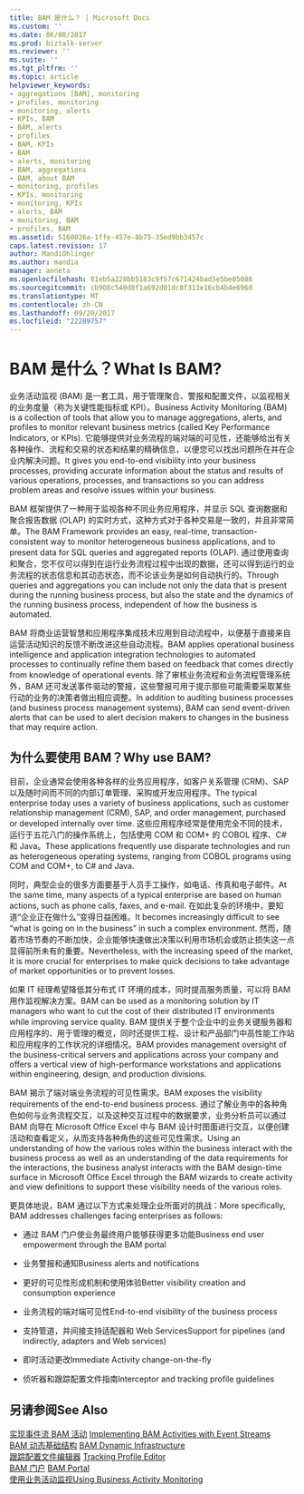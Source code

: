 ```yaml
---
title: BAM 是什么？ | Microsoft Docs
ms.custom: ''
ms.date: 06/08/2017
ms.prod: biztalk-server
ms.reviewer: ''
ms.suite: ''
ms.tgt_pltfrm: ''
ms.topic: article
helpviewer_keywords:
- aggregations [BAM], monitoring
- profiles, monitoring
- monitoring, alerts
- KPIs, BAM
- BAM, alerts
- profiles
- BAM, KPIs
- BAM
- alerts, monitoring
- BAM, aggregations
- BAM, about BAM
- monitoring, profiles
- KPIs, monitoring
- monitoring, KPIs
- alerts, BAM
- monitoring, BAM
- profiles, BAM
ms.assetid: 5160026a-1ffe-457e-8b75-35ed9bb3457c
caps.latest.revision: 17
author: MandiOhlinger
ms.author: mandia
manager: anneta
ms.openlocfilehash: 81eb5a228bb5183c9f57c671424bad5e5be05088
ms.sourcegitcommit: cb908c540d8f1a692d01dc8f313e16cb4b4e696d
ms.translationtype: MT
ms.contentlocale: zh-CN
ms.lasthandoff: 09/20/2017
ms.locfileid: "22289757"
---
```

# <a name="what-is-bam"></a><span data-ttu-id="f0ad7-103">BAM 是什么？</span><span class="sxs-lookup"><span data-stu-id="f0ad7-103">What Is BAM?</span></span>
<span data-ttu-id="f0ad7-104">业务活动监视 (BAM) 是一套工具，用于管理聚合、警报和配置文件，以监视相关的业务度量（称为关键性能指标或 KPI）。</span><span class="sxs-lookup"><span data-stu-id="f0ad7-104">Business Activity Monitoring (BAM) is a collection of tools that allow you to manage aggregations, alerts, and profiles to monitor relevant business metrics (called Key Performance Indicators, or KPIs).</span></span> <span data-ttu-id="f0ad7-105">它能够提供对业务流程的端对端的可见性，还能够给出有关各种操作、流程和交易的状态和结果的精确信息，以便您可以找出问题所在并在企业内解决问题。</span><span class="sxs-lookup"><span data-stu-id="f0ad7-105">It gives you end-to-end visibility into your business processes, providing accurate information about the status and results of various operations, processes, and transactions so you can address problem areas and resolve issues within your business.</span></span>  
  
 <span data-ttu-id="f0ad7-106">BAM 框架提供了一种用于监视各种不同业务应用程序，并显示 SQL 查询数据和聚合报告数据 (OLAP) 的实时方式，这种方式对于各种交易是一致的，并且非常简单。</span><span class="sxs-lookup"><span data-stu-id="f0ad7-106">The BAM Framework provides an easy, real-time, transaction-consistent way to monitor heterogeneous business applications, and to present data for SQL queries and aggregated reports (OLAP).</span></span> <span data-ttu-id="f0ad7-107">通过使用查询和聚合，您不仅可以得到在运行业务流程过程中出现的数据，还可以得到运行的业务流程的状态信息和其动态状态，而不论该业务是如何自动执行的。</span><span class="sxs-lookup"><span data-stu-id="f0ad7-107">Through queries and aggregations you can include not only the data that is present during the running business process, but also the state and the dynamics of the running business process, independent of how the business is automated.</span></span>  
  
 <span data-ttu-id="f0ad7-108">BAM 将商业运营智慧和应用程序集成技术应用到自动流程中，以便基于直接来自运营活动知识的反馈不断改进这些自动流程。</span><span class="sxs-lookup"><span data-stu-id="f0ad7-108">BAM applies operational business intelligence and application integration technologies to automated processes to continually refine them based on feedback that comes directly from knowledge of operational events.</span></span> <span data-ttu-id="f0ad7-109">除了审核业务流程和业务流程管理系统外，BAM 还可发送事件驱动的警报，这些警报可用于提示那些可能需要采取某些行动的业务的决策者做出相应调整。</span><span class="sxs-lookup"><span data-stu-id="f0ad7-109">In addition to auditing business processes (and business process management systems), BAM can send event-driven alerts that can be used to alert decision makers to changes in the business that may require action.</span></span>  
  
## <a name="why-use-bam"></a><span data-ttu-id="f0ad7-110">为什么要使用 BAM？</span><span class="sxs-lookup"><span data-stu-id="f0ad7-110">Why use BAM?</span></span>  
 <span data-ttu-id="f0ad7-111">目前，企业通常会使用各种各样的业务应用程序，如客户关系管理 (CRM)、SAP 以及随时间而不同的内部订单管理、采购或开发应用程序。</span><span class="sxs-lookup"><span data-stu-id="f0ad7-111">The typical enterprise today uses a variety of business applications, such as customer relationship management (CRM), SAP, and order management, purchased or developed internally over time.</span></span> <span data-ttu-id="f0ad7-112">这些应用程序经常是使用完全不同的技术，运行于五花八门的操作系统上，包括使用 COM 和 COM+ 的 COBOL 程序、C# 和 Java。</span><span class="sxs-lookup"><span data-stu-id="f0ad7-112">These applications frequently use disparate technologies and run as heterogeneous operating systems, ranging from COBOL programs using COM and COM+, to C# and Java.</span></span>  
  
 <span data-ttu-id="f0ad7-113">同时，典型企业的很多方面要基于人员手工操作，如电话、传真和电子邮件。</span><span class="sxs-lookup"><span data-stu-id="f0ad7-113">At the same time, many aspects of a typical enterprise are based on human actions, such as phone calls, faxes, and e-mail.</span></span> <span data-ttu-id="f0ad7-114">在如此复杂的环境中，要知道“企业正在做什么”变得日益困难。</span><span class="sxs-lookup"><span data-stu-id="f0ad7-114">It becomes increasingly difficult to see “what is going on in the business” in such a complex environment.</span></span> <span data-ttu-id="f0ad7-115">然而，随着市场节奏的不断加快，企业能够快速做出决策以利用市场机会或防止损失这一点显得前所未有的重要。</span><span class="sxs-lookup"><span data-stu-id="f0ad7-115">Nevertheless, with the increasing speed of the market, it is more crucial for enterprises to make quick decisions to take advantage of market opportunities or to prevent losses.</span></span>  
  
 <span data-ttu-id="f0ad7-116">如果 IT 经理希望降低其分布式 IT 环境的成本，同时提高服务质量，可以将 BAM 用作监视解决方案。</span><span class="sxs-lookup"><span data-stu-id="f0ad7-116">BAM can be used as a monitoring solution by IT managers who want to cut the cost of their distributed IT environments while improving service quality.</span></span> <span data-ttu-id="f0ad7-117">BAM 提供关于整个企业中的业务关键服务器和应用程序的、用于管理的概览，同时还提供工程、设计和产品部门中高性能工作站和应用程序的工作状况的详细情况。</span><span class="sxs-lookup"><span data-stu-id="f0ad7-117">BAM provides management oversight of the business-critical servers and applications across your company and offers a vertical view of high-performance workstations and applications within engineering, design, and production divisions.</span></span>  
  
 <span data-ttu-id="f0ad7-118">BAM 揭示了端对端业务流程的可见性需求。</span><span class="sxs-lookup"><span data-stu-id="f0ad7-118">BAM exposes the visibility requirements of the end-to-end business process.</span></span> <span data-ttu-id="f0ad7-119">通过了解业务中的各种角色如何与业务流程交互，以及这种交互过程中的数据要求，业务分析员可以通过 BAM 向导在 Microsoft Office Excel 中与 BAM 设计时图面进行交互，以便创建活动和查看定义，从而支持各种角色的这些可见性需求。</span><span class="sxs-lookup"><span data-stu-id="f0ad7-119">Using an understanding of how the various roles within the business interact with the business process as well as an understanding of the data requirements for the interactions, the business analyst interacts with the BAM design-time surface in Microsoft Office Excel through the BAM wizards to create activity and view definitions to support these visibility needs of the various roles.</span></span>  
  
 <span data-ttu-id="f0ad7-120">更具体地说，BAM 通过以下方式来处理企业所面对的挑战：</span><span class="sxs-lookup"><span data-stu-id="f0ad7-120">More specifically, BAM addresses challenges facing enterprises as follows:</span></span>  
  
-   <span data-ttu-id="f0ad7-121">通过 BAM 门户使业务最终用户能够获得更多功能</span><span class="sxs-lookup"><span data-stu-id="f0ad7-121">Business end user empowerment through the BAM portal</span></span>  
  
-   <span data-ttu-id="f0ad7-122">业务警报和通知</span><span class="sxs-lookup"><span data-stu-id="f0ad7-122">Business alerts and notifications</span></span>  
  
-   <span data-ttu-id="f0ad7-123">更好的可见性形成机制和使用体验</span><span class="sxs-lookup"><span data-stu-id="f0ad7-123">Better visibility creation and consumption experience</span></span>  
  
-   <span data-ttu-id="f0ad7-124">业务流程的端对端可见性</span><span class="sxs-lookup"><span data-stu-id="f0ad7-124">End-to-end visibility of the business process</span></span>  
  
-   <span data-ttu-id="f0ad7-125">支持管道，并间接支持适配器和 Web Services</span><span class="sxs-lookup"><span data-stu-id="f0ad7-125">Support for pipelines (and indirectly, adapters and Web services)</span></span>  
  
-   <span data-ttu-id="f0ad7-126">即时活动更改</span><span class="sxs-lookup"><span data-stu-id="f0ad7-126">Immediate Activity change-on-the-fly</span></span>  
  
-   <span data-ttu-id="f0ad7-127">侦听器和跟踪配置文件指南</span><span class="sxs-lookup"><span data-stu-id="f0ad7-127">Interceptor and tracking profile guidelines</span></span>  
  
## <a name="see-also"></a><span data-ttu-id="f0ad7-128">另请参阅</span><span class="sxs-lookup"><span data-stu-id="f0ad7-128">See Also</span></span>  
 <span data-ttu-id="f0ad7-129">[实现事件流 BAM 活动](../core/implementing-bam-activities-with-event-streams.md) </span><span class="sxs-lookup"><span data-stu-id="f0ad7-129">[Implementing BAM Activities with Event Streams](../core/implementing-bam-activities-with-event-streams.md) </span></span>  
 <span data-ttu-id="f0ad7-130">[BAM 动态基础结构](../core/bam-dynamic-infrastructure.md) </span><span class="sxs-lookup"><span data-stu-id="f0ad7-130">[BAM Dynamic Infrastructure](../core/bam-dynamic-infrastructure.md) </span></span>  
 <span data-ttu-id="f0ad7-131">[跟踪配置文件编辑器](../core/tracking-profile-editor.md) </span><span class="sxs-lookup"><span data-stu-id="f0ad7-131">[Tracking Profile Editor](../core/tracking-profile-editor.md) </span></span>  
 <span data-ttu-id="f0ad7-132">[BAM 门户](../core/bam-portal.md) </span><span class="sxs-lookup"><span data-stu-id="f0ad7-132">[BAM Portal](../core/bam-portal.md) </span></span>  
 [<span data-ttu-id="f0ad7-133">使用业务活动监视</span><span class="sxs-lookup"><span data-stu-id="f0ad7-133">Using Business Activity Monitoring</span></span>](../core/using-business-activity-monitoring.md)